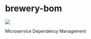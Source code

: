# brewery-bom

[![](https://jitpack.io/v/HaolinZhong/brewery-bom.svg)](https://jitpack.io/#HaolinZhong/brewery-bom)

Microservice Dependency Management
